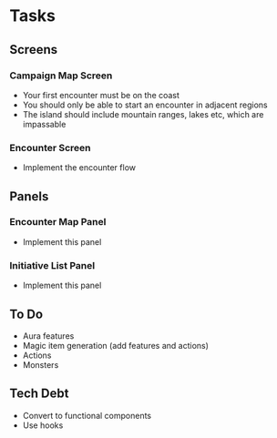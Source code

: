 # Tasks

## Screens

### Campaign Map Screen

* Your first encounter must be on the coast
* You should only be able to start an encounter in adjacent regions
* The island should include mountain ranges, lakes etc, which are impassable

### Encounter Screen

* Implement the encounter flow

## Panels

### Encounter Map Panel

* Implement this panel

### Initiative List Panel

* Implement this panel

## To Do

* Aura features
* Magic item generation (add features and actions)
* Actions
* Monsters

## Tech Debt

* Convert to functional components
* Use hooks
